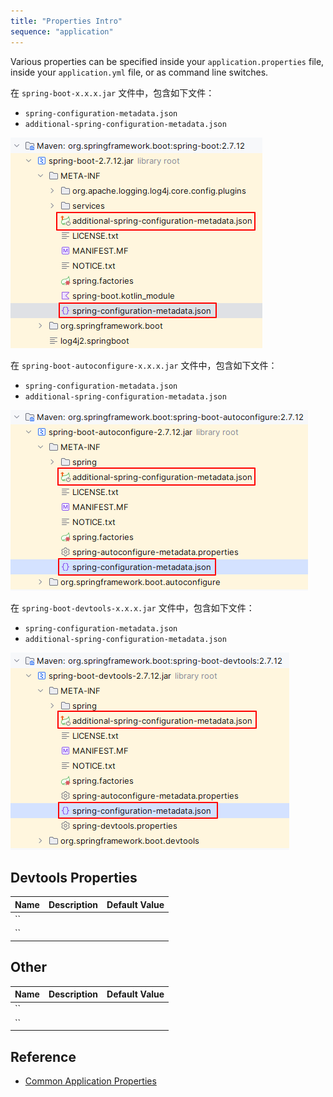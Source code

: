 ```yaml
---
title: "Properties Intro"
sequence: "application"
---
```


Various properties can be specified
inside your `application.properties` file,
inside your `application.yml` file,
or as command line switches.

在 `spring-boot-x.x.x.jar` 文件中，包含如下文件：

- `spring-configuration-metadata.json`
- `additional-spring-configuration-metadata.json`

![](/assets/images/spring-boot/properties/spring-boot-configuration-metadata-json.png)

在 `spring-boot-autoconfigure-x.x.x.jar` 文件中，包含如下文件：

- `spring-configuration-metadata.json`
- `additional-spring-configuration-metadata.json`

![](/assets/images/spring-boot/properties/spring-boot-autoconfigure-metadata-json.png)

在 `spring-boot-devtools-x.x.x.jar` 文件中，包含如下文件：

- `spring-configuration-metadata.json`
- `additional-spring-configuration-metadata.json`

![](/assets/images/spring-boot/properties/spring-boot-devtools-configuration-metadata-json.png)

## Devtools Properties

| Name                          | Description                      | Default Value |
|-------------------------------|----------------------------------|---------------|
| ``                            |                                  |               |
| ``                            |                                  |               |

## Other

| Name                          | Description                      | Default Value |
|-------------------------------|----------------------------------|---------------|
| ``                            |                                  |               |
| ``                            |                                  |               |


## Reference

- [Common Application Properties](https://docs.spring.io/spring-boot/docs/current/reference/html/application-properties.html)
